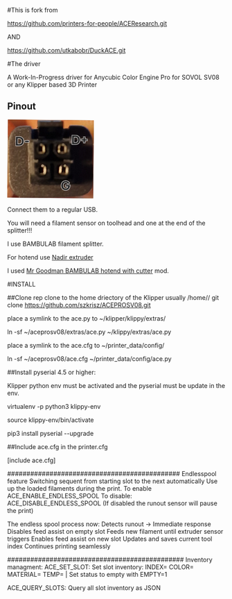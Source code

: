 #This is fork from 

https://github.com/printers-for-people/ACEResearch.git

AND

https://github.com/utkabobr/DuckACE.git


#The driver

A Work-In-Progress driver for Anycubic Color Engine Pro for SOVOL SV08 or any Klipper based 3D Printer

## Pinout

![Pins](/img/connector.png)

Connect them to a regular USB.

You will need a filament sensor on toolhead and one at the end of the splitter!!! 

I use BAMBULAB filament splitter.

For hotend use <a href="https://www.printables.com/model/1133951-v4-toolhead-ideal-for-mmu-for-sv08-and-any-voron-g">Nadir extruder</a>

I used <a href="https://www.printables.com/model/1099177-sovol-sv08-head-filament-cutting-mod">Mr Goodman BAMBULAB hotend with cutter</a> mod.

#INSTALL

##Clone rep
clone to the home driectory of the Klipper usually /home/<user>/
git clone https://github.com/szkrisz/ACEPROSV08.git

place a symlink to the ace.py to ~/klipper/klippy/extras/

ln -sf ~/aceprosv08/extras/ace.py ~/klippy/extras/ace.py


place a symlink to the ace.cfg to ~/printer_data/config/

ln -sf ~/aceprosv08/ace.cfg ~/printer_data/config/ace.py


##Install pyserial 4.5 or higher:

Klipper python env must be activated and the pyserial must be update in the env.

virtualenv -p python3 klippy-env

source klippy-env/bin/activate

pip3 install pyserial --upgrade


##Include ace.cfg in the printer.cfg

[include ace.cfg]


#############################################
Endlesspool feature
Switching sequent from starting slot to the next automatically Use up the loaded filaments during the print.
To enable
ACE_ENABLE_ENDLESS_SPOOL
To disable:
ACE_DISABLE_ENDLESS_SPOOL
(If disabled the runout sensor will pause the print)


The endless spool process now:
Detects runout → Immediate response
Disables feed assist on empty slot
Feeds new filament until extruder sensor triggers
Enables feed assist on new slot
Updates and saves current tool index
Continues printing seamlessly

##############################################
Inventory managment:
ACE_SET_SLOT:  Set slot inventory: INDEX= COLOR= MATERIAL= TEMP= | Set status to empty with EMPTY=1

ACE_QUERY_SLOTS: Query all slot inventory as JSON






